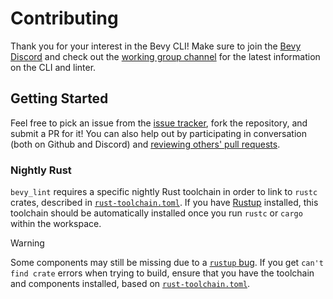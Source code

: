 # Contributing

Thank you for your interest in the Bevy CLI! Make sure to join the [Bevy Discord] and check out the [working group channel] for the latest information on the CLI and linter.

[Bevy Discord]: https://discord.gg/bevy
[working group channel]: https://discord.com/channels/691052431525675048/1278871953721262090

## Getting Started

Feel free to pick an issue from the [issue tracker], fork the repository, and submit a PR for it! You can also help out by participating in conversation (both on Github and Discord) and [reviewing others' pull requests].

[issue tracker]: https://github.com/TheBevyFlock/bevy_cli/issues
[reviewing others' pull requests]: https://github.com/TheBevyFlock/bevy_cli/pulls

### Nightly Rust

`bevy_lint` requires a specific nightly Rust toolchain in order to link to `rustc` crates, described in [`rust-toolchain.toml`](rust-toolchain.toml). If you have [Rustup] installed, this toolchain should be automatically installed once you run `rustc` or `cargo` within the workspace.

> [!WARNING]
>
> Some components may still be missing due to a [`rustup` bug](https://github.com/rust-lang/rustup/issues/3255). If you get `can't find crate` errors when trying to build, ensure that you have the toolchain and components installed, based on [`rust-toolchain.toml`](rust-toolchain.toml).

[Rustup]: https://rustup.rs
